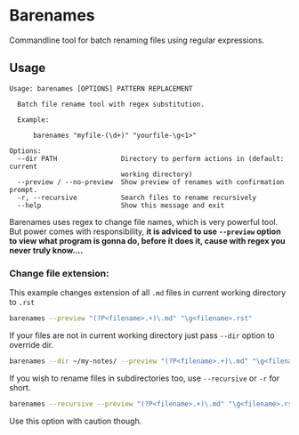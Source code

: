 # Barenames

Commandline tool for batch renaming files using regular expressions.

## Usage

```
Usage: barenames [OPTIONS] PATTERN REPLACEMENT

  Batch file rename tool with regex substitution.

  Example:

      barenames "myfile-(\d+)" "yourfile-\g<1>"

Options:
  --dir PATH                Directory to perform actions in (default: current
                            working directory)
  --preview / --no-preview  Show preview of renames with confirmation prompt.
  -r, --recursive           Search files to rename recursively
  --help                    Show this message and exit
```

Barenames uses regex to change file names, which is very powerful tool.
But power comes with responsibility, **it is adviced to use `--preview` option to
view what program is gonna do, before it does it, cause with regex you never truly know....**

### Change file extension:

This example changes extension of all `.md` files in
current working directory to `.rst`

```sh
barenames --preview "(?P<filename>.+)\.md" "\g<filename>.rst"
```

If your files are not in current working directory just pass
`--dir` option to override dir.

```sh
barenames --dir ~/my-notes/ --preview "(?P<filename>.+)\.md" "\g<filename>.rst"
```

If you wish to rename files in subdirectories too, use `--recursive` or `-r` for short.

```sh
barenames --recursive --preview "(?P<filename>.+)\.md" "\g<filename>.rst"
```

Use this option with caution though.
